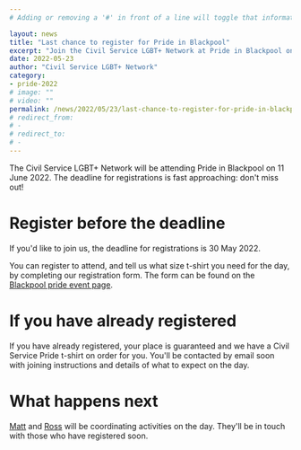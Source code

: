 ```yaml
---
# Adding or removing a '#' in front of a line will toggle that information off and on from being processed. 

layout: news
title: "Last chance to register for Pride in Blackpool"
excerpt: "Join the Civil Service LGBT+ Network at Pride in Blackpool on 11 June 2022"
date: 2022-05-23
author: "Civil Service LGBT+ Network"
category: 
- pride-2022
# image: ""
# video: ""
permalink: /news/2022/05/23/last-chance-to-register-for-pride-in-blackpool
# redirect_from: 
# - 
# redirect_to: 
# - 
---
```


The Civil Service LGBT+ Network will be attending Pride in Blackpool on 11 June 2022. The deadline for registrations is fast approaching: don't miss out!

# Register before the deadline

If you'd like to join us, the deadline for registrations is 30 May 2022.

You can register to attend, and tell us what size t-shirt you need for the day, by completing our registration form. The form can be found on the [Blackpool pride event page](https://www.civilservice.lgbt/event/2022/06/11/civil-service-at-blackpool-pride-2022).

# If you have already registered

If you have already registered, your place is guaranteed and we have a Civil Service Pride t-shirt on order for you. You'll be contacted by email soon with joining instructions and details of what to expect on the day.

# What happens next

[Matt](/team/matt-walker) and [Ross](/team/ross-starkie) will be coordinating activities on the day. They'll be in touch with those who have registered soon.
